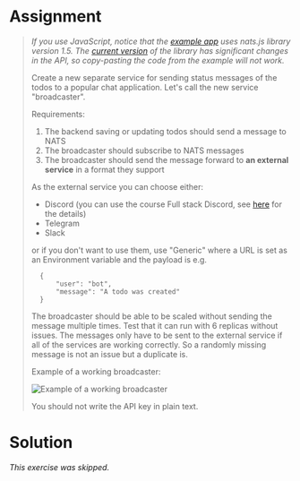 # Assignment

> *If you use JavaScript, notice that the [example app](https://github.com/kubernetes-hy/material-example/tree/master/app9) uses nats.js library version 1.5. The [current version](https://www.npmjs.com/package/nats) of the library has significant changes in the API, so copy-pasting the code from the example will not work.*
> 
> Create a new separate service for sending status messages of the todos to a popular chat application. Let's call the new service "broadcaster".
> 
> Requirements:
> 
> 1. The backend saving or updating todos should send a message to NATS
> 2. The broadcaster should subscribe to NATS messages
> 3. The broadcaster should send the message forward to **an external service** in a format they support
> 
> As the external service you can choose either:
> 
>  - Discord (you can use the course Full stack Discord, see [here](https://fullstackopen.com/en/part11/expanding_further#exercise-11-18) for the details)
>  - Telegram
>  - Slack
>
> or if you don't want to use them, use "Generic" where a URL is set as an Environment variable and the payload is e.g.
> 
>       {
>           "user": "bot",
>           "message": "A todo was created"
>       }
> The broadcaster should be able to be scaled without sending the message multiple times. Test that it can run with 6 replicas without issues. The messages only have to be sent to the external service if all of the services are working correctly. So a randomly missing message is not an issue but a duplicate is.
> 
> Example of a working broadcaster: 
>
> ![Example of a working broadcaster](https://devopswithkubernetes.com/373b4b99e844fb5340312e7460d81ccf/ex406-solution.gif)
> 
> You should not write the API key in plain text.

# Solution

*This exercise was skipped.*